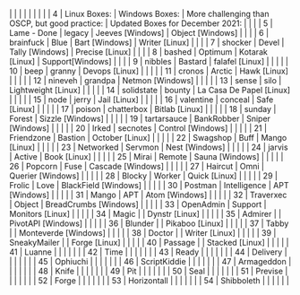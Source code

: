 
|  |  |  |  |  |  |  |
| 4 | Linux Boxes: | Windows Boxes: | More challenging than OSCP, but good practice: | Updated Boxes for December 2021: |  |  |
| 5 | Lame - Done | legacy | Jeeves [Windows] | Object [Windows] |  |  |
| 6 | brainfuck | Blue | Bart [Windows] | Writer [Linux] |  |  |
| 7 | shocker | Devel | Tally [Windows] | Precise [Linux] |  |  |
| 8 | bashed | Optimum | Kotarak [Linux] | Support[Windows] |  |  |
| 9 | nibbles | Bastard | falafel [Linux] |  |  |  |
| 10 | beep | granny | Devops [Linux] |  |  |  |
| 11 | cronos | Arctic | Hawk [Linux] |  |  |  |
| 12 | nineveh | grandpa | Netmon [Windows] |  |  |  |
| 13 | sense | silo | Lightweight [Linux] |  |  |  |
| 14 | solidstate | bounty | La Casa De Papel [Linux] |  |  |  |
| 15 | node | jerry | Jail [Linux] |  |  |  |
| 16 | valentine | conceal | Safe [Linux] |  |  |  |
| 17 | poison | chatterbox | Bitlab [Linux] |  |  |  |
| 18 | sunday | Forest | Sizzle [Windows] |  |  |  |
| 19 | tartarsauce | BankRobber | Sniper [Windows] |  |  |  |
| 20 | Irked | secnotes | Control [Windows] |  |  |  |
| 21 | Friendzone | Bastion | October [Linux] |  |  |  |
| 22 | Swagshop | Buff | Mango [Linux] |  |  |  |
| 23 | Networked | Servmon | Nest [Windows] |  |  |  |
| 24 | jarvis | Active | Book [Linux] |  |  |  |
| 25 | Mirai | Remote | Sauna [Windows] |  |  |  |
| 26 | Popcorn | Fuse | Cascade [Windows] |  |  |  |
| 27 | Haircut | Omni | Querier [Windows] |  |  |  |
| 28 | Blocky | Worker | Quick [Linux] |  |  |  |
| 29 | Frolic | Love | BlackField [Windows] |  |  |  |
| 30 | Postman | Intelligence | APT [Windows] |  |  |  |
| 31 | Mango | APT | Atom [Windows] |  |  |  |
| 32 | Traverxec | Object | BreadCrumbs [Windows] |  |  |  |
| 33 | OpenAdmin | Support | Monitors [Linux] |  |  |  |
| 34 | Magic |  | Dynstr [Linux] |  |  |  |
| 35 | Admirer |  | PivotAPI [Windows] |  |  |  |
| 36 | Blunder |  | Pikaboo [Linux] |  |  |  |
| 37 | Tabby |  | Monteverde [Windows] |  |  |  |
| 38 | Doctor |  | Writer [Linux] |  |  |  |
| 39 | SneakyMailer |  | Forge [Linux] |  |  |  |
| 40 | Passage |  | Stacked [Linux] |  |  |  |
| 41 | Luanne |  |  |  |  |  |
| 42 | Time |  |  |  |  |  |
| 43 | Ready |  |  |  |  |  |
| 44 | Delivery |  |  |  |  |  |
| 45 | Ophiuchi |  |  |  |  |  |
| 46 | ScriptKiddie |  |  |  |  |  |
| 47 | Armageddon |  |  |  |  |  |
| 48 | Knife |  |  |  |  |  |
| 49 | Pit |  |  |  |  |  |
| 50 | Seal |  |  |  |  |  |
| 51 | Previse |  |  |  |  |  |
| 52 | Forge |  |  |  |  |  |
| 53 | Horizontall |  |  |  |  |  |
| 54 | Shibboleth |  |  |  |  |  |

